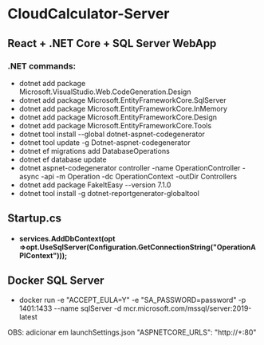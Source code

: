 # CloudCalculator-Server

## React + .NET Core + SQL Server WebApp

### .NET commands:

- dotnet add package Microsoft.VisualStudio.Web.CodeGeneration.Design
- dotnet add package Microsoft.EntityFrameworkCore.SqlServer
- dotnet add package Microsoft.EntityFrameworkCore.InMemory
- dotnet add package Microsoft.EntityFrameworkCore.Design
- dotnet add package Microsoft.EntityFrameworkCore.Tools
- dotnet tool install --global dotnet-aspnet-codegenerator
- dotnet tool update -g Dotnet-aspnet-codegenerator
- dotnet ef migrations add DatabaseOperations
- dotnet ef database update
- dotnet aspnet-codegenerator controller -name OperationController -async -api -m Operation -dc OperationContext -outDir Controllers
- dotnet add package FakeItEasy --version 7.1.0
- dotnet tool install -g dotnet-reportgenerator-globaltool

## Startup.cs

- #### services.AddDbContext<OperationContext>(opt =>opt.UseSqlServer(Configuration.GetConnectionString("OperationAPIContext")));

## Docker SQL Server

- docker run -e "ACCEPT_EULA=Y" -e "SA_PASSWORD=password" -p 1401:1433 --name sqlServer -d mcr.microsoft.com/mssql/server:2019-latest

OBS: adicionar em launchSettings.json "ASPNETCORE_URLS": "http://+:80"